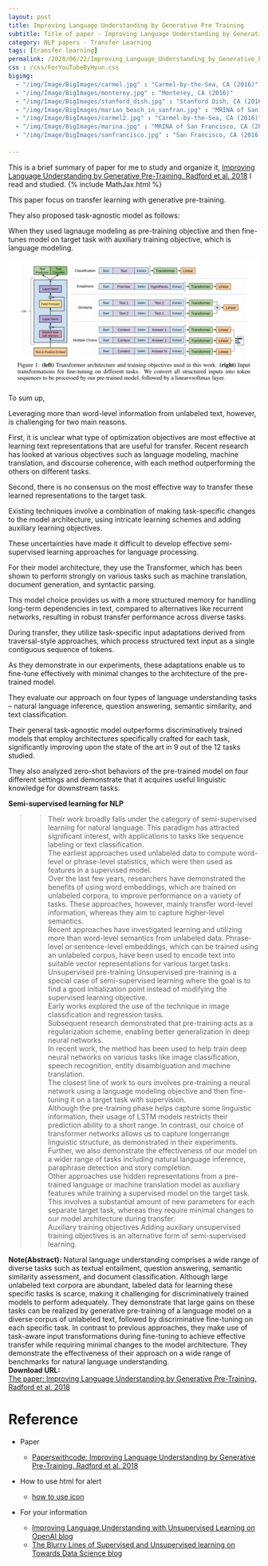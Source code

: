 ```yaml
---
layout: post
title: Improving Language Understanding by Generative Pre Training
subtitle: Title of paper - Improving Language Understanding by Generative Pre Training
category: NLP papers - Transfer Learning
tags: [transfer learning]
permalink: /2020/06/22/Improving_Language_Understanding_by_Generative_Pre-Training/
css : /css/ForYouTubeByHyun.css
bigimg: 
  - "/img/Image/BigImages/carmel.jpg" : "Carmel-by-the-Sea, CA (2016)"
  - "/img/Image/BigImages/monterey.jpg" : "Monterey, CA (2016)"
  - "/img/Image/BigImages/stanford_dish.jpg" : "Stanford Dish, CA (2016)"
  - "/img/Image/BigImages/marian_beach_in_sanfran.jpg" : "MRINA of San Francisco, CA (2016)"
  - "/img/Image/BigImages/carmel2.jpg" : "Carmel-by-the-Sea, CA (2016)"
  - "/img/Image/BigImages/marina.jpg" : "MRINA of San Francisco, CA (2016)"
  - "/img/Image/BigImages/sanfrancisco.jpg" : "San Francisco, CA (2016)"
  
---
```


This is a brief summary of paper for me to study and organize it, [Improving Language Understanding by Generative Pre-Training. Radford et al. 2018](https://paperswithcode.com/paper/improving-language-understanding-by) I read and studied. 
{% include MathJax.html %}

This paper focus on transfer learning with generative pre-training. 

They also proposed task-agnostic model as follows:

When they used lagnauge modeling as pre-training objective and then fine-tunes model on target task with auxiliary training objective, which is language modeling.

![Radford et al. 2018](/img/Image/NaturalLanguageProcessing/NLPLabs/Paper_Investigation/Transfer_Learning/2020-06-22-Improving_Language_Understanding_by_Generative_Pre-Training/task-agnostic_model.PNG)

To sum up, 

Leveraging more than word-level information from unlabeled text, however, is challenging for two main reasons. 

First, it is unclear what type of optimization objectives are most effective at learning text representations that are useful for transfer. Recent research has looked at various objectives such as language modeling, machine translation, and discourse coherence, with each method outperforming the others on different tasks.

Second, there is no consensus on the most effective way to transfer these learned representations to the target task. 

Existing techniques involve a combination of making task-specific changes to the model architecture, using intricate learning schemes and adding auxiliary learning objectives. 

These uncertainties have made it difficult to develop effective semi-supervised learning approaches for language processing.

For their model architecture, they use the Transformer, which has been shown to perform strongly on various tasks such as machine translation, document generation, and syntactic parsing.

This model choice provides us with a more structured memory for handling long-term dependencies in text, compared to alternatives like recurrent networks, resulting in robust transfer performance across diverse tasks. 

During transfer, they utilize task-specific input adaptations derived from traversal-style approaches, which process structured text input as a single contiguous sequence of tokens.

As they demonstrate in our experiments, these adaptations enable us to fine-tune effectively with minimal changes to the architecture of the pre-trained model.

They evaluate our approach on four types of language understanding tasks – natural language inference, question answering, semantic similarity, and text classification. 

Their general task-agnostic model outperforms discriminatively trained models that employ architectures specifically crafted for each task, significantly improving upon the state of the art in 9 out of the 12 tasks studied. 

They also analyzed zero-shot behaviors of the pre-trained model on four different settings and demonstrate that it acquires useful linguistic knowledge for downstream tasks.

**Semi-supervised learning for NLP** 

>>Their work broadly falls under the category of semi-supervised learning for natural language. This paradigm has attracted significant interest, with applications to tasks like sequence labeling or text classification.   
>>The earliest approaches used unlabeled data to compute word-level or phrase-level statistics, which were then used as features in a supervised model.   
>>Over the last few years, researchers have demonstrated the benefits of using word embeddings, which are trained on unlabeled corpora, to improve performance on a variety of tasks. These approaches, however, mainly transfer word-level information, whereas they aim to capture higher-level semantics.    
>>Recent approaches have investigated learning and utilizing more than word-level semantics from unlabeled data. Phrase-level or sentence-level embeddings, which can be trained using an unlabeled corpus, have been used to encode text into suitable vector representations for various target tasks.  
>>Unsupervised pre-training Unsupervised pre-training is a special case of semi-supervised learning where the goal is to find a good initialization point instead of modifying the supervised learning objective.   
>>Early works explored the use of the technique in image classification and regression tasks.     
>>Subsequent research demonstrated that pre-training acts as a regularization scheme, enabling better generalization in deep neural networks.   
>>In recent work, the method has been used to help train deep neural networks on various tasks like image classification, speech recognition, entity disambiguation and machine translation.  
>>The closest line of work to ours involves pre-training a neural network using a language modeling objective and then fine-tuning it on a target task with supervision.  
>>Although the pre-training phase helps capture some linguistic information, their usage of LSTM models restricts their prediction ability to a short range. In contrast, our choice of transformer networks allows us to capture longerrange linguistic structure, as demonstrated in their experiments.  
>>Further, we also demonstrate the effectiveness of our model on a wider range of tasks including natural language inference, paraphrase detection and story completion.  
>>Other approaches use hidden representations from a pre-trained language or machine translation model as auxiliary features while training a supervised model on the target task.
>>This involves a substantial amount of new parameters for each separate target task, whereas they require minimal changes to our model architecture during transfer.   
>>Auxiliary training objectives Adding auxiliary unsupervised training objectives is an alternative form of semi-supervised learning.  

<div class="alert alert-info" role="alert"><i class="fa fa-info-circle"></i> <b>Note(Abstract): </b>
Natural language understanding comprises a wide range of diverse tasks such as textual entailment, question answering, semantic similarity assessment, and document classification. Although large unlabeled text corpora are abundant, labeled data for learning these specific tasks is scarce, making it challenging for discriminatively trained models to perform adequately. They demonstrate that large gains on these tasks can be realized by generative pre-training of a language model on a diverse corpus of unlabeled text, followed by discriminative fine-tuning on each specific task. In contrast to previous approaches, they make use of task-aware input transformations during fine-tuning to achieve effective transfer while requiring minimal changes to the model architecture. They demonstrate the effectiveness of their approach on a wide range of benchmarks for natural language understanding.
</div>
    
<div class="alert alert-success" role="alert"><i class="fa fa-paperclip fa-lg"></i> <b>Download URL: </b><br>
  <a href="https://paperswithcode.com/paper/improving-language-understanding-by">The paper: Improving Language Understanding by Generative Pre-Training. Radford et al. 2018</a>
</div>

# Reference 

- Paper 
  - [Paperswithcode: Improving Language Understanding by Generative Pre-Training. Radford et al. 2018](https://paperswithcode.com/paper/improving-language-understanding-by)
  
- How to use html for alert
  - [how to use icon](http://idratherbewriting.com/documentation-theme-jekyll/mydoc_icons.html)
    
- For your information
  - [Improving Language Understanding with Unsupervised Learning on OpenAI blog](https://openai.com/blog/language-unsupervised/)
  - [The Blurry Lines of Supervised and Unsupervised learning on Towards Data Science blog](https://towardsdatascience.com/the-blurry-lines-of-supervised-and-unsupervised-learning-b8a2aa04c8b0)
































